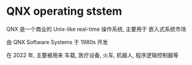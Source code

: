 # QNX operating ststem

QNX 是一个商业的 Unix-like real-time 操作系统, 主要用于 嵌入式系统市场  

由 QNX Software Systems 于 1980s 开发  

在 2022 年, 主要被用来 车载, 医疗设备, 火车, 机器人, 程序逻辑控制器等